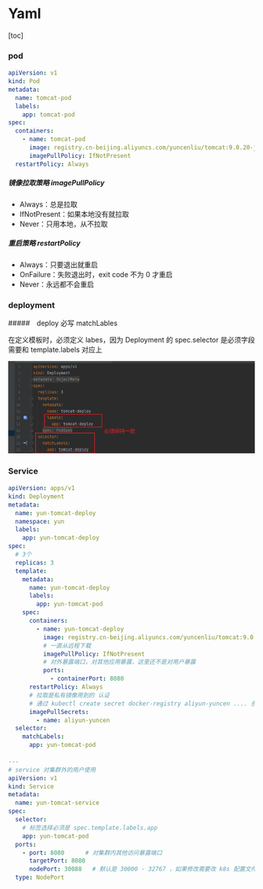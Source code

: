 # Yaml

[toc]

### pod

```yaml
apiVersion: v1
kind: Pod
metadata:
  name: tomcat-pod
  labels:
    app: tomcat-pod
spec:
  containers:
    - name: tomcat-pod
      image: registry.cn-beijing.aliyuncs.com/yuncenliu/tomcat:9.0.20-jre8-alpine
      imagePullPolicy: IfNotPresent
  restartPolicy: Always
```



##### 镜像拉取策略 imagePullPolicy

+ Always：总是拉取
+ IfNotPresent：如果本地没有就拉取
+ Never：只用本地，从不拉取



##### 重启策略 restartPolicy

+ Always：只要退出就重启
+ OnFailure：失败退出时，exit code 不为 0 才重启
+ Never：永远都不会重启



### deployment



#####　deploy 必写 matchLables

在定义模板时，必须定义 labes，因为 Deployment 的 spec.selector 是必须字段 需要和 template.labels 对应上

![image-20241225221609921](images/5、pod-yaml/image-20241225221609921.png)



### Service

```yaml
apiVersion: apps/v1
kind: Deployment
metadata:
  name: yun-tomcat-deploy
  namespace: yun
  labels:
    app: yun-tomcat-deploy
spec:
  # 3个
  replicas: 3
  template:
    metadata:
      name: yun-tomcat-deploy
      labels:
        app: yun-tomcat-pod
    spec:
      containers:
        - name: yun-tomcat-deploy
          image: registry.cn-beijing.aliyuncs.com/yuncenliu/tomcat:9.0.20-jre8-alpine
          # 一直从远程下载
          imagePullPolicy: IfNotPresent
          # 对外暴露端口，对其他应用暴露，这里还不是对用户暴露
          ports:
            - containerPort: 8080
      restartPolicy: Always
      # 拉取是私有镜像用到的 认证
      # 通过 kubectl create secret docker-registry aliyun-yuncen .... 创建
      imagePullSecrets:
        - name: aliyun-yuncen
  selector:
    matchLabels:
      app: yun-tomcat-pod

---
# service 对集群外的用户使用
apiVersion: v1
kind: Service
metadata:
  name: yun-tomcat-service
spec:
  selector:
    # 标签选择必须是 spec.template.labels.app
    app: yun-tomcat-pod
  ports:
    - port: 8080      # 对集群内其他访问暴露端口
      targetPort: 8080
      nodePort: 30088   # 默认是 30000 - 32767 ，如果修改需要改 k8s 配置文件，官方不建议修改
  type: NodePort
```

